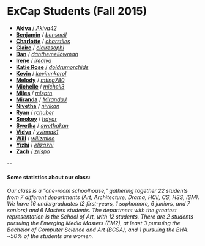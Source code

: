 # ExCap Students (Fall 2015)


* [**Akiva**](akiva/index.md) / *[Akiva42](https://github.com/Akiva42)** [**Benjamin**](benjamin/index.md) / *[bensnell](https://github.com/bensnell)* * [**Charlotte**](charlotte/index.md) / *[charstiles](https://github.com/charstiles)*
* [**Claire**](claire/index.md) / *[clairesophi](https://github.com/clairesophi)* 
* [**Dan**](dan_moore/index.md) / *[danthemellowman](https://github.com/danthemellowman)* * [**Irene**](irene/index.md) / *[irealva](https://github.com/irealva)** [**Katie Rose**](katierose/index.md) / *[doldrumorchids](https://github.com/doldrumorchids)** [**Kevin**](kevin/index.md) / *[kevinmkarol](https://github.com/kevinmkarol)** [**Melody**](melody/index.md) / *[mting780](https://github.com/mting780)** [**Michelle**](michelle/index.md) / *[michell3](https://github.com/michell3)** [**Miles**](miles/index.md) / *[mlsptn](https://github.com/mlsptn)** [**Miranda**](miranda/index.md) / *[MirandaJ](https://github.com/MirandaJ)** [**Nivetha**](nivetha/index.md) / *[nivikan](https://github.com/nivikan)** [**Ryan**](ryan/index.md) / *[rchuber](https://github.com/rchuber)** [**Smokey**](smokey/index.md) / *[hdyar](https://github.com/hdyar)** [**Swetha**](swetha/index.md) / *[swethakan](https://github.com/swethakan)** [**Vidya**](vidya/index.md) / *[vvinnak1](https://github.com/vvinnak1)*
* [**Will**](will/index.md) / *[willzmiao](https://github.com/willzmiao)** [**Yizhi**](yizhi/index.md) / *[elizazhi](https://github.com/elizazhi)*
* [**Zach**](zach/index.md) / *[zrispo](https://github.com/zrispo)*

-- 

#### Some statistics about our class: 

*Our class is a "one-room schoolhouse," gathering together 22 students from 7 different departments (Art, Architecture, Drama, HCII, CS, HSS, ISM). We have 16 undergraduates (2 first-years, 1 sophomore, 6 juniors, and 7 seniors) and 6 Masters students. The department with the greatest representation is the School of Art, with 12 students. There are 2 students pursuing the Emerging Media Masters (EM2), at least 3 pursuing the Bachelor of Computer Science and Art (BCSA), and 1 pursuing the BHA. ~50% of the students are women.*

